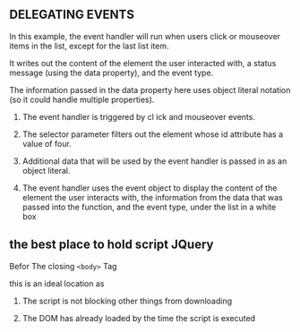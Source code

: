 ## DELEGATING EVENTS

In this example, the event
handler will run when users click
or mouseover items in the list,
except for the last list item. 

It writes out the content of the
element the user interacted with,
a status message (using the data
property), and the event type. 

The information passed in the
data property here uses object
literal notation (so it could
handle multiple properties). 

1.  The event handler is triggered
by cl ick and mouseover events. 

2. The selector parameter
filters out the element whose id
attribute has a value of four. 

3.  Additional data that will be
used by the event handler is
passed in as an object literal. 


4. The event handler uses the
event object to display the
content of the element the user
interacts with, the information
from the data that was passed
into the function, and the event
type, under the list in a white box


## the best place to hold script JQuery

Befor The closing `<body>` Tag

this is an ideal location as
1. The script is not blocking other things from downloading

2. The DOM has already loaded by the time the script is executed
